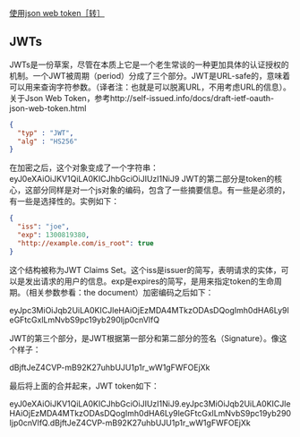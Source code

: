 [使用json web token［转］](http://www.cnblogs.com/rhett-web/p/4939524.html)

## JWTs

JWTs是一份草案，尽管在本质上它是一个老生常谈的一种更加具体的认证授权的机制。一个JWT被周期（period）分成了三个部分。JWT是URL-safe的，意味着可以用来查询字符参数。（译者注：也就是可以脱离URL，不用考虑URL的信息）。关于Json Web Token，参考http://self-issued.info/docs/draft-ietf-oauth-json-web-token.html

```json
{
  "typ" : "JWT",
  "alg" : "HS256"
}
```
 

在加密之后，这个对象变成了一个字符串：
eyJ0eXAiOiJKV1QiLA0KICJhbGciOiJIUzI1NiJ9
JWT的第二部分是token的核心，这部分同样是对一个js对象的编码，包含了一些摘要信息。有一些是必须的，有一些是选择性的。实例如下：

```json
{
  "iss": "joe",
  "exp": 1300819380,
  "http://example.com/is_root": true
}

````
 

这个结构被称为JWT Claims Set。这个iss是issuer的简写，表明请求的实体，可以是发出请求的用户的信息。exp是expires的简写，是用来指定token的生命周期。（相关参数参看：the document）加密编码之后如下：



eyJpc3MiOiJqb2UiLA0KICJleHAiOjEzMDA4MTkzODAsDQogImh0dHA6Ly9leGFtcGxlLmNvbS9pc19yb290Ijp0cnVlfQ

 

JWT的第三个部分，是JWT根据第一部分和第二部分的签名（Signature）。像这个样子：


dBjftJeZ4CVP-mB92K27uhbUJU1p1r_wW1gFWFOEjXk

 

最后将上面的合并起来，JWT token如下：

	

eyJ0eXAiOiJKV1QiLA0KICJhbGciOiJIUzI1NiJ9.eyJpc3MiOiJqb2UiLA0KICJleHAiOjEzMDA4MTkzODAsDQogImh0dHA6Ly9leGFtcGxlLmNvbS9pc19yb290Ijp0cnVlfQ.dBjftJeZ4CVP-mB92K27uhbUJU1p1r_wW1gFWFOEjXk